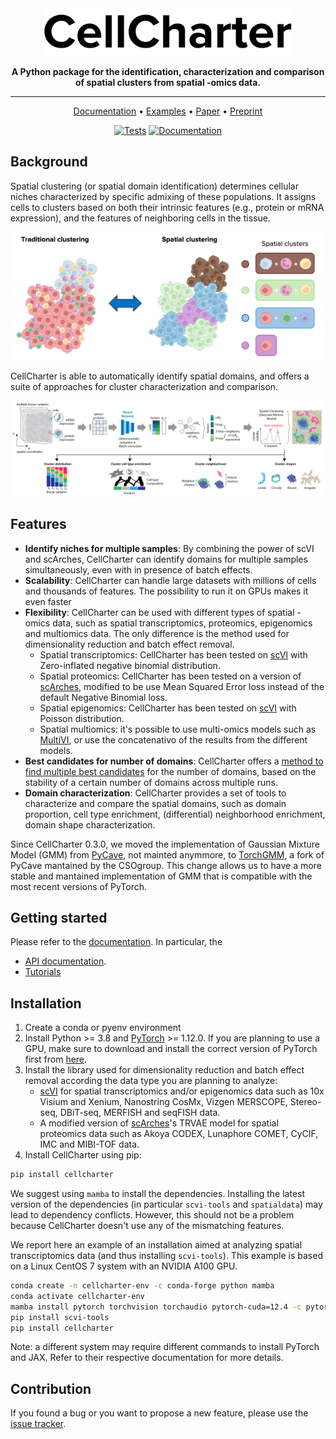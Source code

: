 <div align="center">
<img src="https://github.com/CSOgroup/cellcharter/raw/main/docs/_static/cellcharter.png" width="400px">

**A Python package for the identification, characterization and comparison of spatial clusters from spatial -omics data.**

---

<p align="center">
  <a href="https://cellcharter.readthedocs.io/en/latest/" target="_blank">Documentation</a> •
  <a href="https://cellcharter.readthedocs.io/en/latest/notebooks/codex_mouse_spleen.html" target="_blank">Examples</a> •
  <a href="https://doi.org/10.1038/s41588-023-01588-4" target="_blank">Paper</a> •
  <a href="https://www.biorxiv.org/content/10.1101/2023.01.10.523386v2" target="_blank">Preprint</a>
</p>

[![Tests][badge-tests]][link-tests]
[![Documentation][badge-docs]][link-docs]

[badge-tests]: https://img.shields.io/github/actions/workflow/status/CSOgroup/cellcharter/test.yaml?branch=main
[link-tests]: https://github.com/CSOgroup/cellcharter/actions/workflows/test.yml
[badge-docs]: https://img.shields.io/readthedocs/cellcharter

</div>

## Background

<p>
  Spatial clustering (or spatial domain identification) determines cellular niches characterized by specific admixing of these populations. It assigns cells to clusters based on both their intrinsic features (e.g., protein or mRNA expression), and the features of neighboring cells in the tissue.
</p>
<p align="center">
  <img src="https://github.com/CSOgroup/cellcharter/raw/main/docs/_static/spatial_clusters.png" width="500px">
</p>

<p>
CellCharter is able to automatically identify spatial domains, and offers a suite of approaches for cluster characterization and comparison.
</p>
<p align="center">
  <img src="https://github.com/CSOgroup/cellcharter/raw/main/docs/_static/cellcharter_workflow.png" width="800px">
</p>

## Features

-  **Identify niches for multiple samples**: By combining the power of scVI and scArches, CellCharter can identify domains for multiple samples simultaneously, even with in presence of batch effects.
-  **Scalability**: CellCharter can handle large datasets with millions of cells and thousands of features. The possibility to run it on GPUs makes it even faster
-  **Flexibility**: CellCharter can be used with different types of spatial -omics data, such as spatial transcriptomics, proteomics, epigenomics and multiomics data. The only difference is the method used for dimensionality reduction and batch effect removal.
    - Spatial transcriptomics: CellCharter has been tested on [scVI](https://docs.scvi-tools.org/en/stable/api/reference/scvi.model.SCVI.html#scvi.model.SCVI) with Zero-inflated negative binomial distribution.
    - Spatial proteomics: CellCharter has been tested on a version of [scArches](https://docs.scarches.org/en/latest/api/models.html#scarches.models.TRVAE), modified to be use Mean Squared Error loss instead of the default Negative Binomial loss.
    - Spatial epigenomics: CellCharter has been tested on [scVI](https://docs.scvi-tools.org/en/stable/api/reference/scvi.model.SCVI.html#scvi.model.SCVI) with Poisson distribution.
    - Spatial multiomics: it's possible to use multi-omics models such as [MultiVI](https://docs.scvi-tools.org/en/stable/api/reference/scvi.model.MULTIVI.html#scvi.model.MULTIVI), or use the concatenativo of the results from the different models.
-  **Best candidates for number of domains**: CellCharter offers a [method to find multiple best candidates](https://cellcharter.readthedocs.io/en/latest/generated/cellcharter.tl.ClusterAutoK.html) for the number of domains, based on the stability of a certain number of domains across multiple runs.
- **Domain characterization**: CellCharter provides a set of tools to characterize and compare the spatial domains, such as domain proportion, cell type enrichment, (differential) neighborhood enrichment, domain shape characterization.

Since CellCharter 0.3.0, we moved the implementation of Gaussian Mixture Model (GMM) from [PyCave](https://github.com/borchero/pycave), not mainted anymmore, to [TorchGMM](https://github.com/CSOgroup/torchgmm), a fork of PyCave mantained by the CSOgroup. This change allows us to have a more stable and mantained implementation of GMM that is compatible with the most recent versions of PyTorch.

## Getting started

Please refer to the [documentation][link-docs]. In particular, the

-   [API documentation][link-api].
-   [Tutorials][link-tutorial]

## Installation

1. Create a conda or pyenv environment
2. Install Python >= 3.8 and [PyTorch](https://pytorch.org) >= 1.12.0. If you are planning to use a GPU, make sure to download and install the correct version of PyTorch first from [here](https://pytorch.org/get-started/locally/).
3. Install the library used for dimensionality reduction and batch effect removal according the data type you are planning to analyze:
    - [scVI](https://github.com/scverse/scvi-tools) for spatial transcriptomics and/or epigenomics data such as 10x Visium and Xenium, Nanostring CosMx, Vizgen MERSCOPE, Stereo-seq, DBiT-seq, MERFISH and seqFISH data.
    - A modified version of [scArches](https://github.com/theislab/scarches)'s TRVAE model for spatial proteomics data such as Akoya CODEX, Lunaphore COMET, CyCIF, IMC and MIBI-TOF data.
4. Install CellCharter using pip:

```bash
pip install cellcharter
```

We suggest using `mamba` to install the dependencies.
Installing the latest version of the dependencies (in particular `scvi-tools` and `spatialdata`) may lead to dependency conflicts.
However, this should not be a problem because CellCharter doesn't use any of the mismatching features.

We report here an example of an installation aimed at analyzing spatial transcriptomics data (and thus installing `scvi-tools`).
This example is based on a Linux CentOS 7 system with an NVIDIA A100 GPU.

```bash
conda create -n cellcharter-env -c conda-forge python mamba
conda activate cellcharter-env
mamba install pytorch torchvision torchaudio pytorch-cuda=12.4 -c pytorch -c nvidia
pip install scvi-tools
pip install cellcharter
```

Note: a different system may require different commands to install PyTorch and JAX. Refer to their respective documentation for more details.

## Contribution

If you found a bug or you want to propose a new feature, please use the [issue tracker][issue-tracker].

[issue-tracker]: https://github.com/CSOgroup/cellcharter/issues
[link-docs]: https://cellcharter.readthedocs.io
[link-api]: https://cellcharter.readthedocs.io/en/latest/api.html
[link-tutorial]: https://cellcharter.readthedocs.io/en/latest/notebooks/codex_mouse_spleen.html
